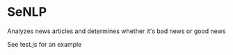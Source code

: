 # SeNLP
Analyzes news articles and determines whether it's bad news or good news

See test.js for an example